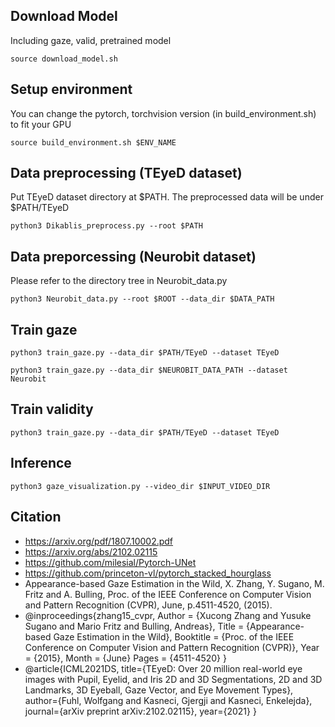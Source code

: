 ## Download Model

Including gaze, valid, pretrained model

    source download_model.sh

## Setup environment

You can change the pytorch, torchvision version (in build_environment.sh) to fit your GPU

    source build_environment.sh $ENV_NAME

## Data preprocessing (TEyeD dataset)

Put TEyeD dataset directory at $PATH. The preprocessed data will be under $PATH/TEyeD

    python3 Dikablis_preprocess.py --root $PATH

## Data preporcessing (Neurobit dataset)

Please refer to the directory tree in Neurobit_data.py

    python3 Neurobit_data.py --root $ROOT --data_dir $DATA_PATH
    
## Train gaze

    python3 train_gaze.py --data_dir $PATH/TEyeD --dataset TEyeD

    python3 train_gaze.py --data_dir $NEUROBIT_DATA_PATH --dataset Neurobit

## Train validity

    python3 train_gaze.py --data_dir $PATH/TEyeD --dataset TEyeD

## Inference

    python3 gaze_visualization.py --video_dir $INPUT_VIDEO_DIR

## Citation
* https://arxiv.org/pdf/1807.10002.pdf
* https://arxiv.org/abs/2102.02115
* https://github.com/milesial/Pytorch-UNet
* https://github.com/princeton-vl/pytorch_stacked_hourglass
* Appearance-based Gaze Estimation in the Wild, X. Zhang, Y. Sugano, M. Fritz and A. Bulling, Proc. of the IEEE Conference on Computer Vision and Pattern Recognition (CVPR), June, p.4511-4520, (2015). 
* @inproceedings{zhang15_cvpr,
  Author = {Xucong Zhang and Yusuke Sugano and Mario Fritz and Bulling, Andreas},
  Title = {Appearance-based Gaze Estimation in the Wild},
  Booktitle = {Proc. of the IEEE Conference on Computer Vision and Pattern Recognition (CVPR)},
  Year = {2015},
  Month = {June}
  Pages = {4511-4520} }
* @article{ICML2021DS,
  title={TEyeD: Over 20 million real-world eye images with Pupil, Eyelid, and Iris 2D and 3D Segmentations, 2D and 3D Landmarks, 3D Eyeball, Gaze Vector, and Eye Movement Types},
  author={Fuhl, Wolfgang and Kasneci, Gjergji and Kasneci, Enkelejda},
  journal={arXiv preprint arXiv:2102.02115},
  year={2021}
  }
